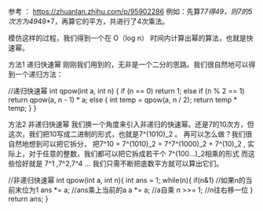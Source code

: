 参考 ： https://zhuanlan.zhihu.com/p/95902286
例如：先算7*7得49，则7的5次方为49*49*7，再算它的平方，共进行了4次乘法。

模仿这样的过程，我们得到一个在 O（log n）
 时间内计算出幂的算法，也就是快速幂。

 方法1
 递归快速幂
刚刚我们用到的，无非是一个二分的思路。我们很自然地可以得到一个递归方法：

//递归快速幂
int qpow(int a, int n)
{
    if (n == 0)
        return 1;
    else if (n % 2 == 1)
        return qpow(a, n - 1) * a;
    else
    {
        int temp = qpow(a, n / 2);
        return temp * temp;
    }
}

 方法2
非递归快速幂
我们换一个角度来引入非递归的快速幂。还是7的10次方，但这次，我们把10写成二进制的形式，也就是7^(1010)_2  。
 再可以怎么做？我们很自然地想到可以把它拆分，
 把7^10 = 7^(1010)_2 = 7^7^(1000)_2 + 7^(10)_2 ,
 实际上，对于任意的整数，我们都可以把它拆成若干个 7^(100...)_2相乘的形式
 而这些恰好就是 7^1 ,7^2,7^4 ...
我们只需不断把底数平方就可以算出它们。

//非递归快速幂
int qpow(int a, int n){
    int ans = 1;
    while(n){
        if(n&1)        //如果n的当前末位为1
            ans *= a;  //ans乘上当前的a
        a *= a;        //a自乘
        n >>= 1;       //n往右移一位
    }
    return ans;
}